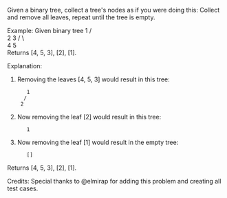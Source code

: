 Given a binary tree, collect a tree's nodes as if you were doing this: Collect and remove all leaves, repeat until the tree is empty.

Example:
Given binary tree 
          1
         / \
        2   3
       / \     
      4   5    
Returns [4, 5, 3], [2], [1].

Explanation:
1. Removing the leaves [4, 5, 3] would result in this tree:

          1
         / 
        2          
2. Now removing the leaf [2] would result in this tree:

          1          
3. Now removing the leaf [1] would result in the empty tree:

          []         
Returns [4, 5, 3], [2], [1].

Credits:
Special thanks to @elmirap for adding this problem and creating all test cases.
